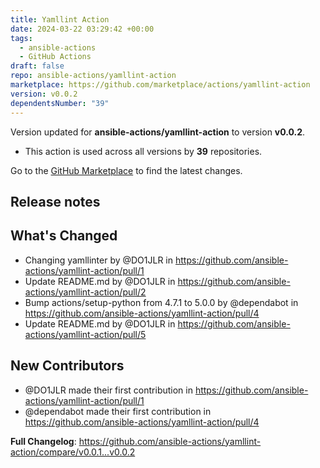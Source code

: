 ```yaml
---
title: Yamllint Action
date: 2024-03-22 03:29:42 +00:00
tags:
  - ansible-actions
  - GitHub Actions
draft: false
repo: ansible-actions/yamllint-action
marketplace: https://github.com/marketplace/actions/yamllint-action
version: v0.0.2
dependentsNumber: "39"
---
```



Version updated for **ansible-actions/yamllint-action** to version **v0.0.2**.
- This action is used across all versions by **39** repositories.

Go to the [GitHub Marketplace](https://github.com/marketplace/actions/yamllint-action) to find the latest changes.

## Release notes

## What's Changed
* Changing yamllinter by @DO1JLR in https://github.com/ansible-actions/yamllint-action/pull/1
* Update README.md by @DO1JLR in https://github.com/ansible-actions/yamllint-action/pull/2
* Bump actions/setup-python from 4.7.1 to 5.0.0 by @dependabot in https://github.com/ansible-actions/yamllint-action/pull/4
* Update README.md by @DO1JLR in https://github.com/ansible-actions/yamllint-action/pull/5

## New Contributors
* @DO1JLR made their first contribution in https://github.com/ansible-actions/yamllint-action/pull/1
* @dependabot made their first contribution in https://github.com/ansible-actions/yamllint-action/pull/4

**Full Changelog**: https://github.com/ansible-actions/yamllint-action/compare/v0.0.1...v0.0.2
